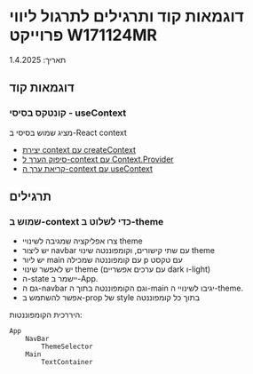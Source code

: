 # דוגמאות קוד ותרגילים לתרגול ליווי פרוייקט W171124MR

תאריך: 1.4.2025

## דוגמאות קוד

### קונטקס בסיסי - useContext

מציג שמוש בסיסי ב-React context

* [יצירת context עם createContext](useContext/src/App.jsx#4)
* [סיפוק הערך ל-context עם Context.Provider](useContext/src/App.jsx#11)
* [קריאת ערך ה-context עם useContext](useContext/src/components/Component2.jsx#5)

## תרגילים

### שמוש ב-context כדי לשלוט ב-theme

* צרו אפליקציה שמגיבה לשינויי theme
* יש ליצור navbar עם שתי קישורים, וקומפוננטה שינוי theme
* יש ליור main עם קומפוננטה שמכילה p עם טקסט
* יש לאפשר שינוי theme (עם ערכים אפשריים dark ו-light)
* ה-state יישמר ב-App.
* גם ה-navbar וגם הקומפוננטה בתוך ה-main יגיבו לשינויי ה-theme.
* אפשר להשתמש ב-prop של style בתוך כל קומפוננטה

היררכית הקומפוננטות:

```
App
	NavBar
		ThemeSelector
	Main
		TextContainer
```